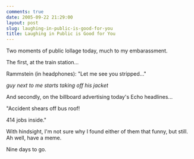 ```yaml
---
comments: true
date: 2005-09-22 21:29:00
layout: post
slug: laughing-in-public-is-good-for-you
title: Laughing in Public is Good for You
---
```


Two moments of public lollage today, much to my embarassment.  

The first, at the train station...  

Rammstein (in headphones): "Let me see you stripped..."  

*guy next to me starts taking off his jacket*  

And secondly, on the billboard advertising today's Echo headlines...  

"Accident shears off bus roof!  

414 jobs inside."  

With hindsight, I'm not sure why I found either of them that funny, but still.  Ah well, have a meme.  

  

Nine days to go.
